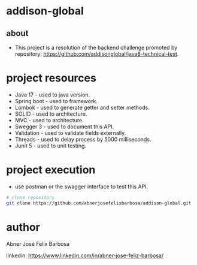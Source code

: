 # addison-global

## about

- This project is a resolution of the backend challenge promoted by repository: https://github.com/addisonglobal/java8-technical-test.

# project resources

- Java 17 - used to java version.
- Spring boot - used to framework.
- Lombok - used to generate getter and setter methods. 
- SOLID - used to architecture.
- MVC - used to architecture.
- Swegger 3 - used to document this API.
- Validation - used to validate fields externally.
- Threads - used to delay process by 5000 milliseconds.
- Junit 5 - used to unit testing.

# project execution

- use postman or the swagger interface to test this API.

```bash
# clone repository
git clone https://github.com/abnerjosefelixbarbosa/addison-global.git
```

# author

Abner José Felix Barbosa

linkedin: https://www.linkedin.com/in/abner-jose-feliz-barbosa/
